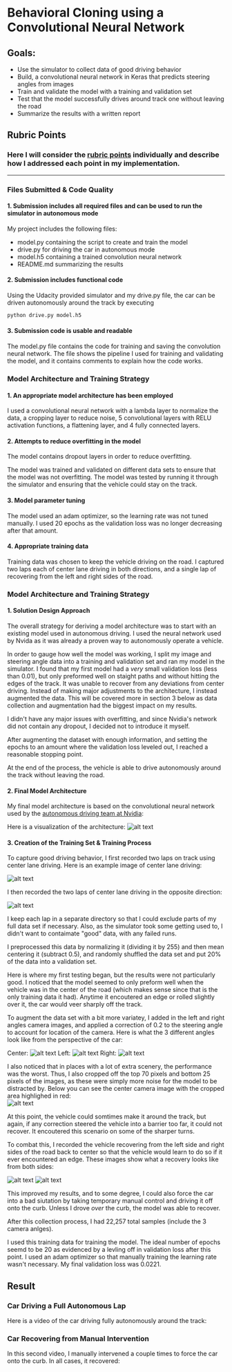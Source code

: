 # **Behavioral Cloning using a Convolutional Neural Network** 

## Goals: 
* Use the simulator to collect data of good driving behavior
* Build, a convolutional neural network in Keras that predicts steering angles from images
* Train and validate the model with a training and validation set
* Test that the model successfully drives around track one without leaving the road
* Summarize the results with a written report

[//]: # (Image References)

[image1]: ./examples/cnn-architecture-624x890.png "Model Visualization"
[image2]: ./examples/Centerdriving.png "Center Driving"
[image3]: ./examples/Centerdriving_reversed.png "Center Driving Reversed"
[image4]: ./examples/LeftRecovery.png "Left Recovery"
[image5]: ./examples/RightRecovery.png "Right Recovery"
[image6]: ./examples/center_2018_08_21_15_37_30_274.jpg "Center Cam"
[image7]: ./examples/left_2018_08_21_15_37_30_274.jpg "Left Cam"
[image8]: ./examples/right_2018_08_21_15_37_30_274.jpg "Right Cam"
[image9]: ./examples/center_cropped.jpg "Cropped Cam"

## Rubric Points
### Here I will consider the [rubric points](https://review.udacity.com/#!/rubrics/432/view) individually and describe how I addressed each point in my implementation.  

---
### Files Submitted & Code Quality

#### 1. Submission includes all required files and can be used to run the simulator in autonomous mode

My project includes the following files:
* model.py containing the script to create and train the model
* drive.py for driving the car in autonomous mode
* model.h5 containing a trained convolution neural network 
* README.md summarizing the results

#### 2. Submission includes functional code
Using the Udacity provided simulator and my drive.py file, the car can be driven autonomously around the track by executing 
```sh
python drive.py model.h5
```

#### 3. Submission code is usable and readable

The model.py file contains the code for training and saving the convolution neural network. The file shows the pipeline I used for training and validating the model, and it contains comments to explain how the code works.

### Model Architecture and Training Strategy

#### 1. An appropriate model architecture has been employed

I used a convolutional neural network with a lambda layer to normalize the data, a cropping layer to reduce noise, 5 convolutional layers with RELU activation functions, a flattening layer, and 4 fully connected layers.

#### 2. Attempts to reduce overfitting in the model

The model contains dropout layers in order to reduce overfitting. 

The model was trained and validated on different data sets to ensure that the model was not overfitting. The model was tested by running it through the simulator and ensuring that the vehicle could stay on the track.

#### 3. Model parameter tuning

The model used an adam optimizer, so the learning rate was not tuned manually.  I used 20 epochs as the validation loss was no longer decreasing after that amount.

#### 4. Appropriate training data

Training data was chosen to keep the vehicle driving on the road. I captured two laps each of center lane driving in both directions, and a single lap of recovering from the left and right sides of the road. 

### Model Architecture and Training Strategy

#### 1. Solution Design Approach

The overall strategy for deriving a model architecture was to start with an existing model used in autonomous driving. I used the neural network used by Nvida as it was already a proven way to autonomously operate a vehicle.   

In order to gauge how well the model was working, I split my image and steering angle data into a training and validation set and ran my model in the simulator.  I found that my first model had a _very_ small validation loss (less than 0.01), but only preformed well on staight paths and without hitting the edges of the track.  It was unable to recover from any deviations from center driving.  Instead of making major adjustments to the architecture, I instead augmented the data.  This will be covered more in section 3 below as data collection and augmentation had the biggest impact on my results.     

I didn't have any major issues with overfitting, and since Nvidia's network did not contain any dropout, I decided not to introduce it myself. 

After augmenting the dataset with enough information, and setting the epochs to an amount where the validation loss leveled out, I reached a reasonable stopping point.  

At the end of the process, the vehicle is able to drive autonomously around the track without leaving the road.

#### 2. Final Model Architecture

My final model architecture is based on the convolutional neural network used by the [autonomous driving team at Nvidia](https://devblogs.nvidia.com/deep-learning-self-driving-cars/):

Here is a visualization of the architecture:
![alt text][image1]

#### 3. Creation of the Training Set & Training Process

To capture good driving behavior, I first recorded two laps on track using center lane driving. Here is an example image of center lane driving:

![alt text][image2]

I then recorded the two laps of center lane driving in the opposite direction:

![alt text][image3]

I keep each lap in a separate directory so that I could exclude parts of my full data set if necessary.  Also, as the simulator took some getting used to, I didn't want to contaimate "good" data, with any failed runs.

I preprocessed this data by normalizing it (dividing it by 255) and then mean centering it (subtract 0.5), and randomly shuffled the data set and put 20% of the data into a validation set.  

Here is where my first testing began, but the results were not particularly good.  I noticed that the model seemed to only preform well when the vehicle was in the center of the road (which makes sense since that is the only training data it had).  Anytime it encoutered an edge or rolled slightly over it, the car would veer sharply off the track. 

To augment the data set with a bit more variatey, I added in the left and right angles camera images, and applied a correction of 0.2 to the steering angle to account for location of the camera.  Here is what the 3 different angles look like from the perspective of the car:

Center:
![alt text][image6]
Left:
![alt text][image7]
Right:
![alt text][image8]

I also noticed that in places with a lot of extra scenery, the performance was the worst.  Thus, I also cropped off the top 70 pixels and bottom 25 pixels of the images, as these were simply more noise for the model to be distracted by.  Below you can see the center camera image with the cropped area highlighed in red:  
![alt text][image9]

At this point, the vehicle could somtimes make it around the track, but again, if any correction steered the vehicle into a barrier too far, it could not recover.  It encoutered this scenario on some of the sharper turns.  

To combat this, I recorded the vehicle recovering from the left side and right sides of the road back to center so that the vehicle would learn to do so if it ever encountered an edge.  These images show what a recovery looks like from both sides:

![alt text][image4]
![alt text][image5]

This improved my results, and to some degree, I could also force the car into a bad siutation by taking temporary manual control and driving it off onto the curb.  Unless I drove _over_ the curb, the model was able to recover.   

After this collection process, I had 22,257 total samples (include the 3 camera anlges). 

I used this training data for training the model. The ideal number of epochs seemd to be 20 as evidenced by a levling off in validation loss after this point.  I used an adam optimizer so that manually training the learning rate wasn't necessary.  My final validation loss was 0.0221.

## Result

### Car Driving a Full Autonomous Lap
Here is a video of the car driving fully autonomously around the track:

### Car Recovering from Manual Intervention
In this second video, I manually intervened a couple times to force the car onto the curb.  In all cases, it recovered:
